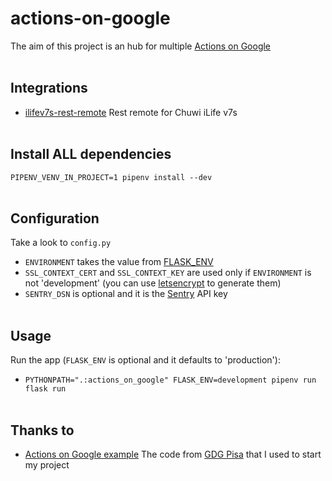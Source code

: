 # actions-on-google
The aim of this project is an hub for multiple [Actions on Google](https://developers.google.com/actions/)<br><br>


## Integrations
- [ilifev7s-rest-remote](https://github.com/pimuzzo/ilifev7s-rest-remote) Rest remote for Chuwi iLife v7s<br><br>


## Install ALL dependencies
`PIPENV_VENV_IN_PROJECT=1 pipenv install --dev`<br><br>


## Configuration
Take a look to `config.py`
- `ENVIRONMENT` takes the value from [FLASK_ENV](https://flask.palletsprojects.com/en/1.0.x/cli/#environments) 
- `SSL_CONTEXT_CERT` and `SSL_CONTEXT_KEY` are used only if `ENVIRONMENT` is not 'development' (you can use [letsencrypt](https://letsencrypt.org/) to generate them)
- `SENTRY_DSN` is optional and it is the [Sentry](https://sentry.io/) API key<br><br>


## Usage
Run the app (`FLASK_ENV` is optional and it defaults to 'production'):
- `PYTHONPATH=".:actions_on_google" FLASK_ENV=development pipenv run flask run`<br><br>


## Thanks to
- [Actions on Google example](https://github.com/gdgpisa/actions-on-google-diy) The code from [GDG Pisa](https://gdgpisa.it/) that I used to start my project
